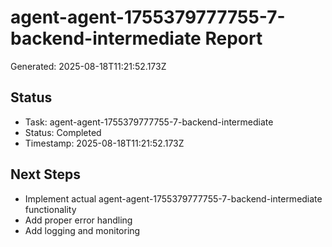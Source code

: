 # agent-agent-1755379777755-7-backend-intermediate Report

Generated: 2025-08-18T11:21:52.173Z

## Status
- Task: agent-agent-1755379777755-7-backend-intermediate
- Status: Completed
- Timestamp: 2025-08-18T11:21:52.173Z

## Next Steps
- Implement actual agent-agent-1755379777755-7-backend-intermediate functionality
- Add proper error handling
- Add logging and monitoring
